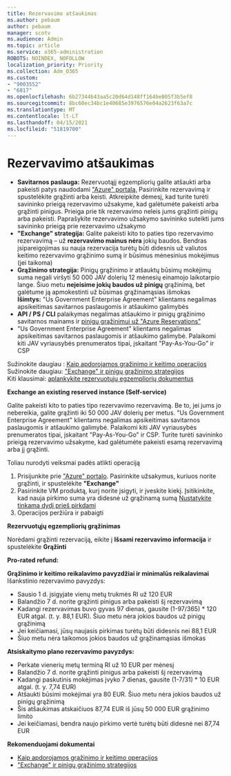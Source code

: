 ```yaml
---
title: Rezervavimo atšaukimas
ms.author: pebaum
author: pebaum
manager: scotv
ms.audience: Admin
ms.topic: article
ms.service: o365-administration
ROBOTS: NOINDEX, NOFOLLOW
localization_priority: Priority
ms.collection: Adm_O365
ms.custom:
- "9003552"
- "6817"
ms.openlocfilehash: 6b27344b43aa5c20d64d148ff164be805f3b5ef8
ms.sourcegitcommit: 8bc60ec34bc1e40685e3976576e04a2623f63a7c
ms.translationtype: MT
ms.contentlocale: lt-LT
ms.lasthandoff: 04/15/2021
ms.locfileid: "51819700"
---
```

# <a name="cancelling-reservation"></a>Rezervavimo atšaukimas

- **Savitarnos paslauga:** Rezervuotąjį egzempliorių galite atšaukti arba pakeisti patys naudodami ["Azure" portalą.](https://portal.azure.com/#blade/Microsoft_Azure_Reservations/ReservationsBrowseBlade) Pasirinkite rezervavimą ir spustelėkite grąžinti arba keisti. Atkreipkite dėmesį, kad turite turėti savininko prieigą rezervavimo užsakyme, kad galėtumėte pakeisti arba grąžinti pinigus. Prieiga prie tik rezervavimo neleis jums grąžinti pinigų arba pakeisti. Paprašykite rezervavimo užsakymo savininko suteikti jums savininko prieigą prie rezervavimo užsakymo
- **"Exchange" strategija:** Galite pakeisti kito to paties tipo rezervavimo rezervavimą – už **rezervavimo mainus nėra** jokių baudos. Bendras įsipareigojimas su nauja rezervacija turėtų būti didesnis už valiutos keitimo rezervavimo grąžinimo sumą ir būsimus mėnesinius mokėjimus (jei taikoma)
- **Grąžinimo strategija:** Pinigų grąžinimo ir atšauktų būsimų mokėjimų suma negali viršyti 50 000 JAV dolerių 12 mėnesių einamojo laikotarpio lange. Šiuo metu **neįeisime jokių baudos už pinigų** grąžinimą, bet galėtume ją apmokestinti už būsimas grąžinamąsias išmokas  
    **Išimtys:** "Us Government Enterprise Agreement" klientams negalimas apsikeitimas savitarnos paslaugomis ir atšaukimo galimybės
- **API / PS / CLI** palaikymas negalimas atšaukimo ir pinigų grąžinimo savitarnos mainams ir [pinigų grąžinimui už "Azure Reservations"](https://docs.microsoft.com/azure/cost-management-billing/reservations/exchange-and-refund-azure-reservations?WT.mc_id=Portal-Microsoft_Azure_Support)
- "Us Government Enterprise Agreement" klientams negalimas apsikeitimas savitarnos paslaugomis ir atšaukimo galimybė. Palaikomi kiti JAV vyriausybės prenumeratos tipai, įskaitant "Pay-As-You-Go" ir CSP

Sužinokite daugiau : [Kaip apdorojamos grąžinimo ir keitimo operacijos](https://docs.microsoft.com/azure/billing/billing-azure-reservations-self-service-exchange-and-refund?WT.mc_id=Portal-Microsoft_Azure_Support#how-return-and-exchange-transactions-are-processed)  
Sužinokite daugiau: ["Exchange" ir pinigų grąžinimo strategijos](https://docs.microsoft.com/azure/billing/billing-azure-reservations-self-service-exchange-and-refund?WT.mc_id=Portal-Microsoft_Azure_Support#exchange-policies)  
Kiti klausimai: [aplankykite rezervuotųjų egzempliorių dokumentus](https://docs.microsoft.com/azure/billing/billing-save-compute-costs-reservations?WT.mc_id=Portal-Microsoft_Azure_Support)

**Exchange an existing reserved instance (Self-service)**

Galite pakeisti kito to paties tipo rezervavimo rezervavimą. Be to, jei jums jo nebereikia, galite grąžinti iki 50 000 JAV dolerių per metus. "Us Government Enterprise Agreement" klientams negalimas apsikeitimas savitarnos paslaugomis ir atšaukimo galimybė. Palaikomi kiti JAV vyriausybės prenumeratos tipai, įskaitant "Pay-As-You-Go" ir CSP. Turite turėti savininko prieigą rezervavimo užsakyme, kad galėtumėte pakeisti esamą rezervavimą arba jį grąžinti.

Toliau nurodyti veiksmai padės atlikti operaciją

1. Prisijunkite prie ["Azure" portalo](https://portal.azure.com/#blade/Microsoft_Azure_Reservations/ReservationsBrowseBlade). Pasirinkite užsakymus, kuriuos norite grąžinti, ir spustelėkite **"Exchange"**
2. Pasirinkite VM produktą, kurį norite įsigyti, ir įveskite kiekį. Įsitikinkite, kad nauja pirkimo suma yra didesnė už grąžinamą sumą [Nustatykite tinkamą dydį prieš pirkdami](https://docs.microsoft.com/azure/virtual-machines/windows/prepay-reserved-vm-instances?WT.mc_id=Portal-Microsoft_Azure_Support#determine-the-right-vm-size-before-you-buy)
3. Operacijos peržiūra ir pabaigti

**Rezervuotųjų egzempliorių grąžinimas**

Norėdami grąžinti rezervaciją, eikite į **Išsami rezervavimo informacija** ir spustelėkite **Grąžinti**

**Pro-rated refund:**

**Grąžinimo ir keitimo reikalavimo pavyzdžiai ir minimalūs reikalavimai**  
Išankstinio rezervavimo pavyzdys:

- Sausio 1 d. įsigyjate vienų metų trukmės RI už 120 EUR
- Balandžio 7 d. norite grąžinti pinigus arba pakeisti šį rezervavimą
- Kadangi rezervavimas buvo gyvas 97 dienas, gausite (1-97/365) * 120 EUR atgal. (t. y. 88,1 EUR). Šiuo metu nėra jokios baudos už pinigų grąžinimą
- Jei keičiamasi, jūsų naujasis pirkimas turėtų būti didesnis nei 88,1 EUR
- Šiuo metu nėra taikomos jokios baudos už grąžinamąsias išmokas

**Atsiskaitymo plano rezervavimo pavyzdys:**

- Perkate vienerių metų terminą RI už 10 EUR per mėnesį
- Balandžio 7 d. norite grąžinti pinigus arba pakeisti šį rezervavimą
- Kadangi paskutinis mokėjimas įvyko 7 dienas, gausite (1-7/31) * 10 EUR atgal. (t. y. 7,74 EUR)
- Atšaukti būsimi mokėjimai yra 80 EUR. Šiuo metu nėra jokios baudos už pinigų grąžinimą
- Šis atšaukimas atskaičiuos 87,74 EUR iš jūsų 50 000 EUR grąžinimo limito
- Jei keičiamasi, bendra naujo pirkimo vertė turėtų būti didesnė nei 87,74 EUR

**Rekomenduojami dokumentai**

- [Kaip apdorojamos grąžinimo ir keitimo operacijos](https://docs.microsoft.com/azure/billing/billing-azure-reservations-self-service-exchange-and-refund?WT.mc_id=Portal-Microsoft_Azure_Support#how-return-and-exchange-transactions-are-processed)
- ["Exchange" ir pinigų grąžinimo strategijos](https://docs.microsoft.com/azure/billing/billing-azure-reservations-self-service-exchange-and-refund?WT.mc_id=Portal-Microsoft_Azure_Support#exchange-policies)